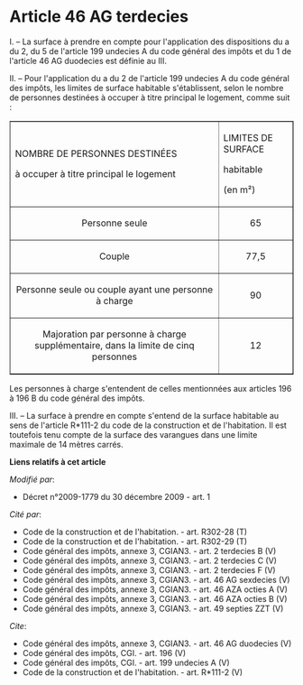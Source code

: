 # Article 46 AG terdecies

I. – La surface à prendre en compte pour l'application des dispositions du a du 2, du 5 de l'article 199 undecies A du code
général des impôts et du 1 de l'article 46 AG duodecies est définie au III.

II. – Pour l'application du a du 2 de l'article 199 undecies A du code général des impôts, les limites de surface habitable
s'établissent, selon le nombre de personnes destinées à occuper à titre principal le logement, comme suit :

<table border="1">
  <tbody>
    <tr>
      <td>

NOMBRE DE PERSONNES DESTINÉES

à occuper à titre principal le logement

</td>
      <td>

LIMITES DE SURFACE

habitable

(en m²)

</td>
    </tr>
    <tr>
      <td align="center">

Personne seule

</td>
      <td align="center">

65

</td>
    </tr>
    <tr>
      <td align="center">

Couple

</td>
      <td align="center">

77,5

</td>
    </tr>
    <tr>
      <td align="center">

Personne seule ou couple ayant une personne à charge

</td>
      <td align="center">

90

</td>
    </tr>
    <tr>
      <td align="center">

Majoration par personne à charge supplémentaire, dans la limite de cinq personnes

</td>
      <td align="center">

12

</td>
    </tr>
  </tbody>
</table>

Les personnes à charge s'entendent de celles mentionnées aux articles 196 à 196 B du code général des impôts.

III. – La surface à prendre en compte s'entend de la surface habitable au sens de l'article R*111-2 du code de la
construction et de l'habitation. Il est toutefois tenu compte de la surface des varangues dans une limite maximale de 14
mètres carrés.

**Liens relatifs à cet article**

_Modifié par_:

  - Décret n°2009-1779 du 30 décembre 2009 - art. 1

_Cité par_:

  - Code de la construction et de l'habitation. - art. R302-28 (T)
  - Code de la construction et de l'habitation. - art. R302-29 (T)
  - Code général des impôts, annexe 3, CGIAN3. - art. 2 terdecies B (V)
  - Code général des impôts, annexe 3, CGIAN3. - art. 2 terdecies C (V)
  - Code général des impôts, annexe 3, CGIAN3. - art. 2 terdecies F (V)
  - Code général des impôts, annexe 3, CGIAN3. - art. 46 AG sexdecies (V)
  - Code général des impôts, annexe 3, CGIAN3. - art. 46 AZA octies A (V)
  - Code général des impôts, annexe 3, CGIAN3. - art. 46 AZA octies B (V)
  - Code général des impôts, annexe 3, CGIAN3. - art. 49 septies ZZT (V)

_Cite_:

  - Code général des impôts, annexe 3, CGIAN3. - art. 46 AG duodecies (V)
  - Code général des impôts, CGI. - art. 196 (V)
  - Code général des impôts, CGI. - art. 199 undecies A (V)
  - Code de la construction et de l'habitation. - art. R*111-2 (V)
